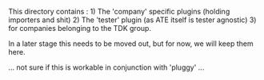 This directory contains :
    1) The 'company' specific plugins (holding importers and shit)
    2) The 'tester' plugin (as ATE itself is tester agnostic)
    3)  for companies
belonging to the TDK group.

In a later stage this needs to be moved out, but for now, we will keep 
them here.

... not sure if this is workable in conjunction with 'pluggy' ...